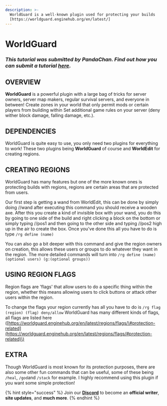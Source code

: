 ```yaml
---
description: >-
  WorldGuard is a well-known plugin used for protecting your builds
  [https://worldguard.enginehub.org/en/latest/]
---
```


# WorldGuard

### _This tutorial was submitted by PandaChan. Find out how you can submit a tutorial_ [_here_](../contribute.md)_._

## OVERVIEW

**WorldGuard** is a powerful plugin with a large bag of tricks for server owners, server map makers, regular survival servers, and everyone in between! Create zones in your world that only permit mods or certain players from building within Set additional game rules on your server \(deny wither block damage, falling damage, etc.\).

## DEPENDENCIES

WorldGuard is quite easy to use, you only need two plugins for everything to work! These two plugins being **WorldGuard** of course and **WorldEdit** for creating regions.

## CREATING REGIONS

WorldGuard has many features but one of the more known ones is protecting builds with regions, regions are certain areas that are protected from users.

Our first step is getting a wand from WorldEdit, this can be done by simply doing //wand after executing this command you should receive a wooden axe. After this you create a kind of invisible box with your wand, you do this by going to one side of the build and right clicking a block on the bottom or simply typing //pos1 and then going to the other side and typing //pos2 high up in the air to create the box. Once you've done this all you have to do is type `/rg define (name)`

You can also go a bit deeper with this command and give the region owners on creation, this allows these users or groups to do whatever they want in the region. The more detailed commands will turn into `/rg define (name) (optional users) (g:(optional groups))`

## USING REGION FLAGS

Region flags are 'flags' that allow users to do a specific thing within the region, whether this means allowing users to click buttons or attack other users within the region.

To change the flags your region currently has all you have to do is `/rg flag (region) (flag) deny/allow` WorldGuard has many different kinds of flags, all flags are listed here \([https://worldguard.enginehub.org/en/latest/regions/flags/\#protection-related](https://worldguard.enginehub.org/en/latest/regions/flags/#protection-related)\)

## EXTRA

Though WorldGuard is most known for its protection purposes, there are also some other fun commands that can be useful, some of these being `/heal`, `/god`and `/stack` for example. I highly recommend using this plugin if you want some simple protection!

{% hint style="success" %}
Join our **[Discord](https://invite.gg/minehutxyz)** to become an **official writer**, **site updates**, and **much more**.
{% endhint %}

